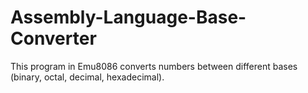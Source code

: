 # Assembly-Language-Base-Converter

This program in Emu8086 converts numbers between different bases (binary, octal, decimal, hexadecimal).
